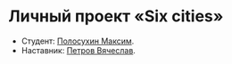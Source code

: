 # Личный проект «Six cities»

* Студент: [Полосухин Максим](https://t.me/Maxim9886).
* Наставник: [Петров Вячеслав](https://htmlacademy.ru/profile/id2011595).
